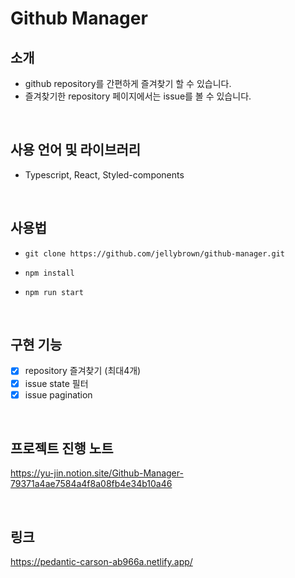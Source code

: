# Github Manager

## 소개

- github repository를 간편하게 즐겨찾기 할 수 있습니다.<br>
- 즐겨찾기한 repository 페이지에서는 issue를 볼 수 있습니다.

<br>

## 사용 언어 및 라이브러리

- Typescript, React, Styled-components

<br>

## 사용법

- `git clone https://github.com/jellybrown/github-manager.git`

- `npm install`

- `npm run start`

<br>

## 구현 기능

- [x] repository 즐겨찾기 (최대4개)
- [x] issue state 필터
- [x] issue pagination

<br>

## 프로젝트 진행 노트

https://yu-jin.notion.site/Github-Manager-79371a4ae7584a4f8a08fb4e34b10a46

<br>

## 링크

https://pedantic-carson-ab966a.netlify.app/

